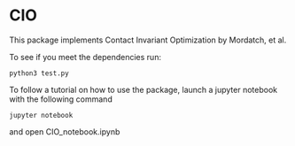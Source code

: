 # CIO

This package implements Contact Invariant Optimization by Mordatch, et al.

To see if you meet the dependencies run:
```
python3 test.py
```

To follow a tutorial on how to use the package, launch a jupyter notebook with the following command
```
jupyter notebook
```
and open CIO_notebook.ipynb
